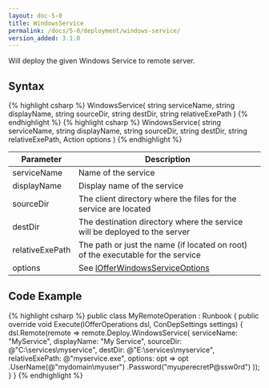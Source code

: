 ```yaml
---
layout: doc-5-0
title: WindowsService
permalink: /docs/5-0/deployment/windows-service/
version_added: 3.1.0
---
```


Will deploy the given Windows Service to remote server.

## Syntax

{% highlight csharp %}
WindowsService(
  string serviceName,
  string displayName,
  string sourceDir,
  string destDir,
  string relativeExePath
)
{% endhighlight %}
{% highlight csharp %}
WindowsService(
  string serviceName,
  string displayName,
  string sourceDir,
  string destDir,
  string relativeExePath,
  Action<IOfferWindowsServiceOptions> options
)
{% endhighlight %}

<table>
	<thead>
		<tr>
			<th>Parameter</th>
			<th>Description</th>
		</tr>
	</thead>
	<tbody>
		<tr>
			<td>serviceName</td>
			<td>Name of the service</td>
		</tr>
		<tr>
			<td>displayName</td>
			<td>Display name of the service</td>
		</tr>
		<tr>
			<td>sourceDir</td>
			<td>The client directory where the files for the service are located</td>
		</tr>
		<tr>
			<td>destDir</td>
			<td>The destination directory where the service will be deployed to the server</td>
		</tr>
		<tr>
			<td>relativeExePath</td>
			<td>The path or just the name (if located on root) of the executable for the service</td>
		</tr>
		<tr>
			<td>options</td>
			<td>See <a href="../../options/IOfferWindowsServiceOptions/">IOfferWindowsServiceOptions</a></td>
		</tr>
	</tbody>
</table>

## Code Example

{% highlight csharp %}
 public class MyRemoteOperation : Runbook
{
    public override void Execute(IOfferOperations dsl, ConDepSettings settings)
    {
        dsl.Remote(remote => remote.Deploy.WindowsService(
                serviceName: "MyService",
                displayName: "My Service",
                sourceDir: @"C:\services\myservice",
                destDir: @"E:\services\myservice",
                relativeExePath: @"myservice.exe",
                options: opt => opt
                    .UserName(@"mydomain\myuser")
                    .Password("my$uper$ecretP@ssw0rd")
            ));
    }
}
{% endhighlight %}

